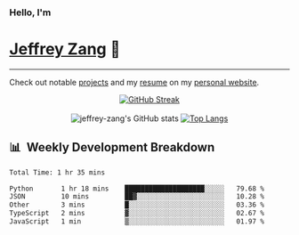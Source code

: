 
### Hello, I'm 
# [Jeffrey Zang](https://www.linkedin.com/in/jeffreyzang/) 🦀

---

Check out notable [projects](https://jeffz.dev/projects) and my [resume](https://jeffz.dev/resume) on my [personal website](https://jeffz.dev/).

<div align = 'center'>

[![GitHub Streak](https://github-readme-streak-stats.herokuapp.com/?user=jeffrey-zang&theme=tokyonight)](https://git.io/streak-stats)
<br></br>
![jeffrey-zang's GitHub stats](https://github-readme-stats.vercel.app/api?username=jeffrey-zang&show_icons=true&theme=tokyonight&hide_rank=true&hide=stars) 
[![Top Langs](https://github-readme-stats.vercel.app/api/top-langs/?username=jeffrey-zang&hide=ShaderLab,HLSL&layout=compact&theme=tokyonight)](https://github.com/anuraghazra/github-readme-stats)

</div>

## 📊 &nbsp;Weekly Development Breakdown
<!--START_SECTION:waka-->

```txt
Total Time: 1 hr 35 mins

Python       1 hr 18 mins    ████████████████████░░░░░   79.68 %
JSON         10 mins         ██▓░░░░░░░░░░░░░░░░░░░░░░   10.28 %
Other        3 mins          █░░░░░░░░░░░░░░░░░░░░░░░░   03.36 %
TypeScript   2 mins          ▓░░░░░░░░░░░░░░░░░░░░░░░░   02.67 %
JavaScript   1 min           ▒░░░░░░░░░░░░░░░░░░░░░░░░   01.97 %
```

<!--END_SECTION:waka-->

